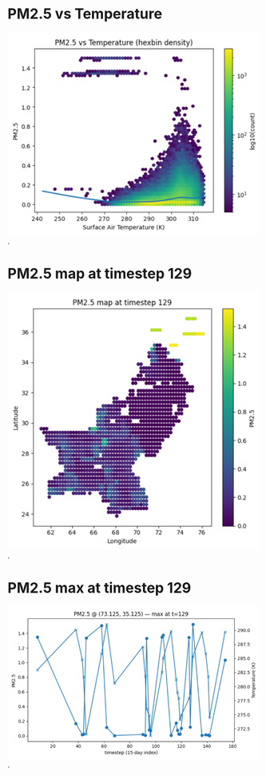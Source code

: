 # PM2.5 vs Temperature

![Example Image](Figures/Figure.png).

# PM2.5 map at timestep 129

![Example Image](Figures/PM2.5mapat129.png).

# PM2.5 max at timestep 129

![Example Image](Figures/Figure-1.png).
